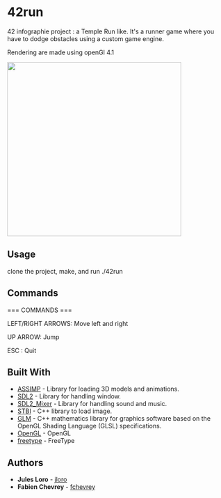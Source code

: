 # 42run

42 infographie project :  a Temple Run like. It's a runner game where you have to dodge obstacles using a custom game engine.

Rendering are made using openGl 4.1

<img src="/ressources/example.gif" width="400">

## Usage
clone the project, make, and run ./42run

## Commands

=== COMMANDS ===

LEFT/RIGHT ARROWS: Move left and right

UP ARROW: Jump

ESC : Quit

## Built With

* [ASSIMP](http://www.assimp.org/) - Library for loading 3D models and animations.
* [SDL2](https://www.libsdl.org/) - Library for handling window.
* [SDL2_Mixer](https://www.libsdl.org/projects/SDL_mixer/) - Library for handling sound and music.
* [STBI](https://github.com/nothings/stb) - C++ library to load image.
* [GLM](https://glm.g-truc.net/0.9.9/index.html) - C++ mathematics library for graphics software based on the OpenGL Shading Language (GLSL) specifications.
* [OpenGL](https://www.opengl.org/) - OpenGL
* [freetype](https://www.freetype.org/) - FreeType

## Authors

* **Jules Loro** - [jloro](https://github.com/jloro)
* **Fabien Chevrey** - [fchevrey](https://github.com/fchevrey)
